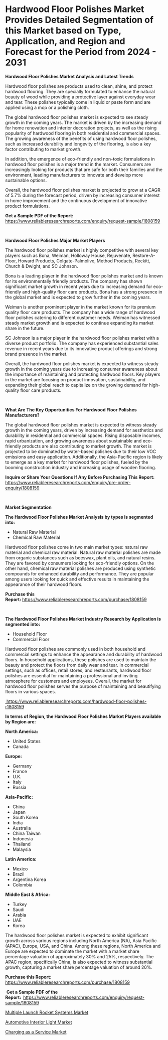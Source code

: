 <p><h1>Hardwood Floor Polishes Market Provides Detailed Segmentation of this Market based on Type, Application, and Region and Forecast for the Period from 2024 - 2031</h1></p><p><strong>Hardwood Floor Polishes Market Analysis and Latest Trends</strong></p>
<p><p>Hardwood floor polishes are products used to clean, shine, and protect hardwood flooring. They are specially formulated to enhance the natural beauty of wood while providing a protective layer against everyday wear and tear. These polishes typically come in liquid or paste form and are applied using a mop or a polishing cloth.</p><p>The global hardwood floor polishes market is expected to see steady growth in the coming years. The market is driven by the increasing demand for home renovation and interior decoration projects, as well as the rising popularity of hardwood flooring in both residential and commercial spaces. The growing awareness of the benefits of using hardwood floor polishes, such as increased durability and longevity of the flooring, is also a key factor contributing to market growth.</p><p>In addition, the emergence of eco-friendly and non-toxic formulations in hardwood floor polishes is a major trend in the market. Consumers are increasingly looking for products that are safe for both their families and the environment, leading manufacturers to innovate and develop more sustainable options.</p><p>Overall, the hardwood floor polishes market is projected to grow at a CAGR of 5.7% during the forecast period, driven by increasing consumer interest in home improvement and the continuous development of innovative product formulations.</p></p>
<p><strong>Get a Sample PDF of the Report:&nbsp;</strong> <a href="https://www.reliableresearchreports.com/enquiry/request-sample/1808159">https://www.reliableresearchreports.com/enquiry/request-sample/1808159</a></p>
<p>&nbsp;</p>
<p><strong>Hardwood Floor Polishes Major Market Players</strong></p>
<p><p>The hardwood floor polishes market is highly competitive with several key players such as Bona, Weiman, Holloway House, Rejuvenate, Restore-A-Floor, Howard Products, Colgate-Palmolive, Method Products, Reckitt, Church & Dwight, and SC Johnson.</p><p>Bona is a leading player in the hardwood floor polishes market and is known for its environmentally friendly products. The company has shown significant market growth in recent years due to increasing demand for eco-friendly and high-quality floor care products. Bona has a strong presence in the global market and is expected to grow further in the coming years.</p><p>Weiman is another prominent player in the market known for its premium quality floor care products. The company has a wide range of hardwood floor polishes catering to different customer needs. Weiman has witnessed steady market growth and is expected to continue expanding its market share in the future.</p><p>SC Johnson is a major player in the hardwood floor polishes market with a diverse product portfolio. The company has experienced substantial sales revenue in recent years due to its innovative product offerings and strong brand presence in the market.</p><p>Overall, the hardwood floor polishes market is expected to witness steady growth in the coming years due to increasing consumer awareness about the importance of maintaining and protecting hardwood floors. Key players in the market are focusing on product innovation, sustainability, and expanding their global reach to capitalize on the growing demand for high-quality floor care products.</p></p>
<p>&nbsp;</p>
<p><strong>What Are The Key Opportunities For Hardwood Floor Polishes Manufacturers?</strong></p>
<p><p>The global hardwood floor polishes market is expected to witness steady growth in the coming years, driven by increasing demand for aesthetics and durability in residential and commercial spaces. Rising disposable incomes, rapid urbanization, and growing awareness about sustainable and eco-friendly products are also contributing to market growth. The market is projected to be dominated by water-based polishes due to their low VOC emissions and easy application. Additionally, the Asia-Pacific region is likely to emerge as a key market for hardwood floor polishes, fueled by the booming construction industry and increasing usage of wooden flooring.</p></p>
<p><strong>Inquire or Share Your Questions If Any Before Purchasing This Report:</strong> <a href="https://www.reliableresearchreports.com/enquiry/pre-order-enquiry/1808159">https://www.reliableresearchreports.com/enquiry/pre-order-enquiry/1808159</a></p>
<p>&nbsp;</p>
<p><strong>Market Segmentation</strong></p>
<p><strong>The Hardwood Floor Polishes Market Analysis by types is segmented into:</strong></p>
<p><ul><li>Natural Raw Material</li><li>Chemical Raw Material</li></ul></p>
<p><p>Hardwood floor polishes come in two main market types: natural raw material and chemical raw material. Natural raw material polishes are made from organic substances such as beeswax, plant oils, and natural resins. They are favored by consumers looking for eco-friendly options. On the other hand, chemical raw material polishes are produced using synthetic compounds for enhanced durability and performance. They are popular among users looking for quick and effective results in maintaining the appearance of their hardwood floors.</p></p>
<p><strong>Purchase this Report:&nbsp;</strong><a href="https://www.reliableresearchreports.com/purchase/1808159">https://www.reliableresearchreports.com/purchase/1808159</a></p>
<p>&nbsp;</p>
<p><strong>The Hardwood Floor Polishes Market Industry Research by Application is segmented into:</strong></p>
<p><ul><li>Household Floor</li><li>Commercial Floor</li></ul></p>
<p><p>Hardwood floor polishes are commonly used in both household and commercial settings to enhance the appearance and durability of hardwood floors. In household applications, these polishes are used to maintain the beauty and protect the floors from daily wear and tear. In commercial settings, such as offices, retail stores, and restaurants, hardwood floor polishes are essential for maintaining a professional and inviting atmosphere for customers and employees. Overall, the market for hardwood floor polishes serves the purpose of maintaining and beautifying floors in various spaces.</p></p>
<p><a href="https://www.reliableresearchreports.com/hardwood-floor-polishes-r1808159">&nbsp;https://www.reliableresearchreports.com/hardwood-floor-polishes-r1808159</a></p>
<p><strong>In terms of Region, the Hardwood Floor Polishes Market Players available by Region are:</strong></p>
<p>
    <p> <strong> North America: </strong>
        <ul>
            <li>United States</li>
            <li>Canada</li>
        </ul>
        </p> 
    <p> <strong> Europe: </strong>
        <ul>
            <li>Germany</li>
            <li>France</li>
            <li>U.K.</li>
            <li>Italy</li>
            <li>Russia</li>
        </ul>
        </p> 
    <p> <strong> Asia-Pacific: </strong>
        <ul>
            <li>China</li>
            <li>Japan</li>
            <li>South Korea</li>
            <li>India</li>
            <li>Australia</li>
            <li>China Taiwan</li>
            <li>Indonesia</li>
            <li>Thailand</li>
            <li>Malaysia</li>
        </ul>
        </p> 
    <p> <strong> Latin America: </strong>
        <ul>
            <li>Mexico</li>
            <li>Brazil</li>
            <li>Argentina Korea</li>
            <li>Colombia</li>
        </ul>
        </p> 
    <p> <strong> Middle East & Africa: </strong>
        <ul>
            <li>Turkey</li>
            <li>Saudi</li>
            <li>Arabia</li>
            <li>UAE</li>
            <li>Korea</li>
        </ul>
    </p>
    </p>
<p><p>The hardwood floor polishes market is expected to exhibit significant growth across various regions including North America (NA), Asia Pacific (APAC), Europe, USA, and China. Among these regions, North America and Europe are expected to dominate the market with a market share percentage valuation of approximately 30% and 25%, respectively. The APAC region, specifically China, is also expected to witness substantial growth, capturing a market share percentage valuation of around 20%.</p></p>
<p><strong>Purchase this Report: </strong><a href="https://www.reliableresearchreports.com/purchase/1808159">https://www.reliableresearchreports.com/purchase/1808159</a></p>
<p>&nbsp;<strong>Get a Sample PDF of the Report:&nbsp;&nbsp;</strong><a href="https://www.reliableresearchreports.com/enquiry/request-sample/1808159">https://www.reliableresearchreports.com/enquiry/request-sample/1808159</a></p>
<p><strong></strong></p>
<p><p><a href="https://medium.com/@jacobwilkins67/multiple-launch-rocket-systems-market-industry-trends-and-forecast-for-period-from-2024-to-2031-096faac36cec">Multiple Launch Rocket Systems Market</a></p><p><a href="https://medium.com/@belaayi865/automotive-interior-light-market-size-share-trends-analysis-report-by-product-led-light-halogen-b8e9aa93eec9">Automotive Interior Light Market</a></p><p><a href="https://medium.com/@erinveum/global-charging-as-a-service-market-focus-on-application-end-use-industry-type-equipment-and-52e87448338c">Charging as a Service Market</a></p></p>